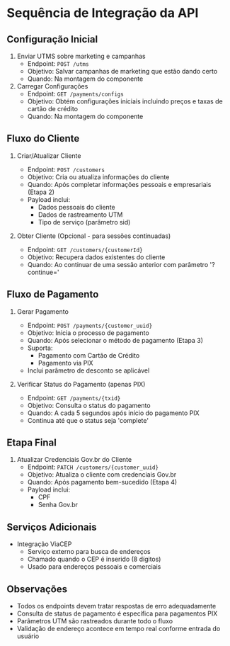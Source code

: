 # Sequência de Integração da API

## Configuração Inicial
1. Enviar UTMS sobre marketing e campanhas
   - Endpoint: `POST /utms`
   - Objetivo: Salvar campanhas de marketing que estão dando certo
   - Quando: Na montagem do componente
2. Carregar Configurações
   - Endpoint: `GET /payments/configs`
   - Objetivo: Obtém configurações iniciais incluindo preços e taxas de cartão de crédito
   - Quando: Na montagem do componente

## Fluxo do Cliente
1. Criar/Atualizar Cliente
   - Endpoint: `POST /customers`
   - Objetivo: Cria ou atualiza informações do cliente
   - Quando: Após completar informações pessoais e empresariais (Etapa 2)
   - Payload inclui:
     - Dados pessoais do cliente
     - Dados de rastreamento UTM
     - Tipo de serviço (parâmetro sid)

2. Obter Cliente (Opcional - para sessões continuadas)
   - Endpoint: `GET /customers/{customerId}`
   - Objetivo: Recupera dados existentes do cliente
   - Quando: Ao continuar de uma sessão anterior com parâmetro '?continue='

## Fluxo de Pagamento
1. Gerar Pagamento
   - Endpoint: `POST /payments/{customer_uuid}`
   - Objetivo: Inicia o processo de pagamento
   - Quando: Após selecionar o método de pagamento (Etapa 3)
   - Suporta:
     - Pagamento com Cartão de Crédito
     - Pagamento via PIX
   - Inclui parâmetro de desconto se aplicável

2. Verificar Status do Pagamento (apenas PIX)
   - Endpoint: `GET /payments/{txid}`
   - Objetivo: Consulta o status do pagamento
   - Quando: A cada 5 segundos após início do pagamento PIX
   - Continua até que o status seja 'complete'

## Etapa Final
1. Atualizar Credenciais Gov.br do Cliente
   - Endpoint: `PATCH /customers/{customer_uuid}`
   - Objetivo: Atualiza o cliente com credenciais Gov.br
   - Quando: Após pagamento bem-sucedido (Etapa 4)
   - Payload inclui:
     - CPF
     - Senha Gov.br

## Serviços Adicionais
- Integração ViaCEP
  - Serviço externo para busca de endereços
  - Chamado quando o CEP é inserido (8 dígitos)
  - Usado para endereços pessoais e comerciais

## Observações
- Todos os endpoints devem tratar respostas de erro adequadamente
- Consulta de status de pagamento é específica para pagamentos PIX
- Parâmetros UTM são rastreados durante todo o fluxo
- Validação de endereço acontece em tempo real conforme entrada do usuário 